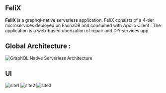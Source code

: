 ## FeliX
**FeliX** is a graphql-native serverless application.
FeliX consists of a 4-tier microservices deployed on FaunaDB and consumed with Apollo Client . The application is a
web-based uberization of repair and DIY services app.

## Global Architecture :
![GraphQL Native Serverless Architecture](https://user-images.githubusercontent.com/46106305/143057895-fd4ce29a-f918-4ea3-aa7d-232980a8293e.png#gh-light-mode-only)

## UI
![site1](https://user-images.githubusercontent.com/46106305/143058179-e471cc4f-9ebc-4b88-9a59-bd2e0b555905.png)
![site2](https://user-images.githubusercontent.com/46106305/143058197-2ca7ff06-8731-464e-b8a1-528aadf0d46a.png)
![site3](https://user-images.githubusercontent.com/46106305/143058216-fd03ce2f-9b26-4067-8d14-d1ef18b24a30.png)

